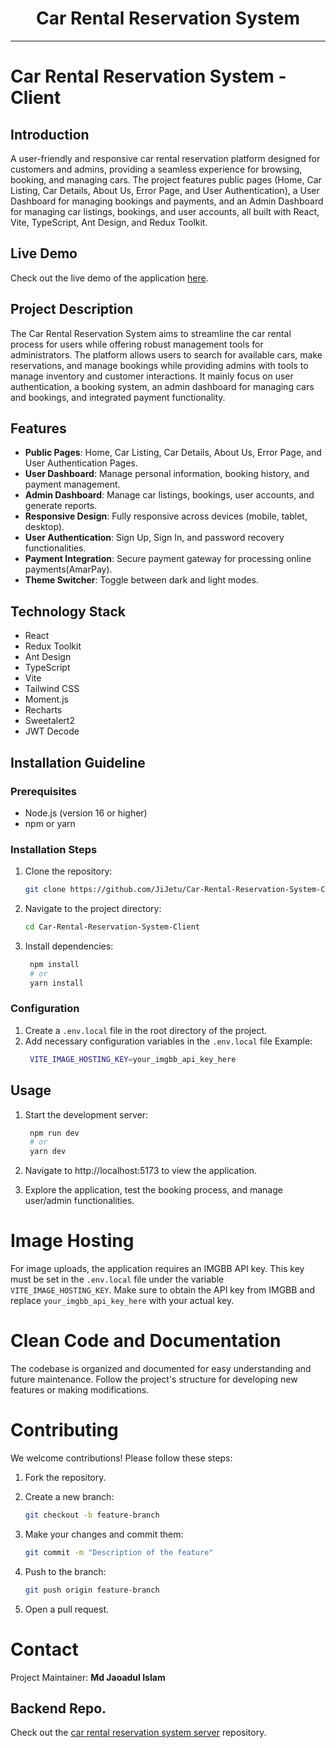 <div align="center">
  <h1>Car Rental Reservation System</h1>
</div>

---

# Car Rental Reservation System - Client

## Introduction

A user-friendly and responsive car rental reservation platform designed for customers and admins, providing a seamless experience for browsing, booking, and managing cars. The project features public pages (Home, Car Listing, Car Details, About Us, Error Page, and User Authentication), a User Dashboard for managing bookings and payments, and an Admin Dashboard for managing car listings, bookings, and user accounts, all built with React, Vite, TypeScript, Ant Design, and Redux Toolkit.

## Live Demo

Check out the live demo of the application [here](https://car-rental-reservation-system-client-six.vercel.app).

## Project Description

The Car Rental Reservation System aims to streamline the car rental process for users while offering robust management tools for administrators. The platform allows users to search for available cars, make reservations, and manage bookings while providing admins with tools to manage inventory and customer interactions. It mainly focus on user authentication, a booking system, an admin dashboard for managing cars and bookings, and integrated payment functionality.

## Features

- **Public Pages**: Home, Car Listing, Car Details, About Us, Error Page, and User Authentication Pages.
- **User Dashboard**: Manage personal information, booking history, and payment management.
- **Admin Dashboard**: Manage car listings, bookings, user accounts, and generate reports.
- **Responsive Design**: Fully responsive across devices (mobile, tablet, desktop).
- **User Authentication**: Sign Up, Sign In, and password recovery functionalities.
- **Payment Integration**: Secure payment gateway for processing online payments(AmarPay).
- **Theme Switcher**: Toggle between dark and light modes.

## Technology Stack

- React
- Redux Toolkit
- Ant Design
- TypeScript
- Vite
- Tailwind CSS
- Moment.js
- Recharts
- Sweetalert2
- JWT Decode

## Installation Guideline

### Prerequisites

- Node.js (version 16 or higher)
- npm or yarn

### Installation Steps

1. Clone the repository:

   ```bash
   git clone https://github.com/JiJetu/Car-Rental-Reservation-System-Client.git
   ```

2. Navigate to the project directory:

   ```bash
   cd Car-Rental-Reservation-System-Client
   ```

3. Install dependencies:

   ```bash
    npm install
    # or
    yarn install
   ```

### Configuration

1. Create a `.env.local` file in the root directory of the project.
2. Add necessary configuration variables in the `.env.local` file
   Example:
   ```bash
    VITE_IMAGE_HOSTING_KEY=your_imgbb_api_key_here
   ```

## Usage

1. Start the development server:

   ```bash
    npm run dev
    # or
    yarn dev
   ```

2. Navigate to http://localhost:5173 to view the application.

3. Explore the application, test the booking process, and manage user/admin functionalities.

# Image Hosting

For image uploads, the application requires an IMGBB API key. This key must be set in the `.env.local` file under the variable `VITE_IMAGE_HOSTING_KEY`. Make sure to obtain the API key from IMGBB and replace `your_imgbb_api_key_here` with your actual key.

# Clean Code and Documentation

The codebase is organized and documented for easy understanding and future maintenance. Follow the project's structure for developing new features or making modifications.

# Contributing

We welcome contributions! Please follow these steps:

1. Fork the repository.

2. Create a new branch:

   ```bash
   git checkout -b feature-branch
   ```

3. Make your changes and commit them:

   ```bash
   git commit -m "Description of the feature"
   ```

4. Push to the branch:

   ```bash
   git push origin feature-branch
   ```

5. Open a pull request.

# Contact

Project Maintainer: **Md Jaoadul Islam**

## Backend Repo.

Check out the [car rental reservation system server](https://github.com/JiJetu/Car-Rental-Reservation-System-Backend) repository.
